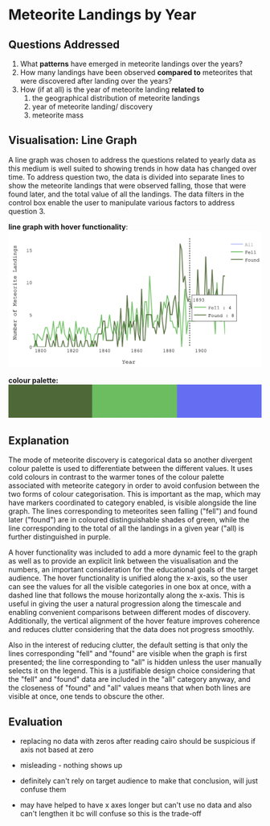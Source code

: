 # Meteorite Landings by Year

## Questions Addressed
1. What **patterns** have emerged in meteorite landings over the years?
2. How many landings have been observed **compared to** meteorites that were discovered after landing over the years?
3. How (if at all) is the year of meteorite landing **related to** 
   1. the geographical distribution of meteorite landings
   2. year of meteorite landing/ discovery
   3. meteorite mass

## Visualisation: Line Graph
A line graph was chosen to address the questions related to yearly data as this medium is well suited to showing trends in how
data has changed over time. To address question two, the data is divided into separate lines to show the meteorite landings that
were observed falling, those that were found later, and the total value of all the landings. The data filters in the control box
enable the user to manipulate various factors to address question 3.

**line graph with hover functionality**:
![](images/line%20graph.png)

**colour palette:**
![](images/discovery%20colour%20palette.png)

## Explanation

The mode of meteorite discovery is categorical data so another divergent colour palette is used to differentiate between the different
values. It uses cold colours in contrast to the warmer tones of the colour palette associated with meteorite category in order to avoid
confusion between the two forms of colour categorisation. This is important as the map, which may have markers coordinated to category
enabled, is visible alongside the line graph. The lines corresponding to meteorites seen falling ("fell") and found later
("found") are in coloured distinguishable shades of green, while the line corresponding to the total of all the landings in a given year
("all) is further distinguished in purple.

A hover functionality was included to add a more dynamic feel to the graph as well as to provide an explicit link between the visualisation
and the numbers, an important consideration for the educational goals of the target audience. The hover functionality is unified along the
x-axis, so the user can see the values for all the visible categories in one box at once, with a dashed line that follows the mouse horizontally
along the x-axis. This is useful in giving the user a natural progression along the timescale and enabling convenient comparisons between different
modes of discovery. Additionally, the vertical alignment of the hover feature improves coherence and reduces clutter considering that the data does not
progress smoothly.

Also in the interest of reducing clutter, the default setting is that only the lines corresponding "fell" and "found" are visible when the graph is first presented;
the line corresponding to "all" is hidden unless the user manually selects it on the legend. This is a justifiable design choice considering that the "fell" and "found"
data are included in the "all" category anyway, and the closeness of "found"  and "all" values means that when both lines are visible at once, one tends
to obscure the other.

## Evaluation

- replacing no data with zeros after reading cairo should be suspicious if axis not based at zero
- misleading - nothing shows up
- definitely can't rely on target audience to make that conclusion, will just confuse them

- may have helped to have x axes longer but can't use no data and also can't lengthen it bc will confuse so this
is the trade-off
